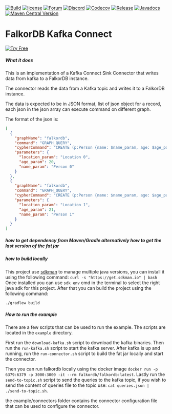 [![Build](https://github.com/FalkorDB/falkordb-kafka-connect/actions/workflows/build.yml/badge.svg)](https://github.com/FalkorDB/falkordb-kafka-connect/actions/workflows/build.yml)
[![license](https://img.shields.io/github/license/falkordb/falkordb-kafka-connect.svg)](https://github.com/falkordb/falkordb-kafka-connect)
[![Forum](https://img.shields.io/badge/Forum-falkordb-blue)](https://github.com/orgs/FalkorDB/discussions)
[![Discord](https://img.shields.io/discord/1146782921294884966?style=flat-square)](https://discord.gg/ErBEqN9E)
[![Codecov](https://codecov.io/gh/falkordb/falkordb-kafka-connect/branch/main/graph/badge.svg)](https://codecov.io/gh/falkordb/falkordb-kafka-connect)
[![Release](https://img.shields.io/github/release/falkordb/falkordb-kafka-connect.svg)](https://github.com/falkordb/falkordb-kafka-connect/releases/latest)
[![Javadocs](https://www.javadoc.io/badge/com.falkordb/falkordb-kafka-connect.svg)](https://www.javadoc.io/doc/com.falkordb/falkordb-kafka-connect)
[![Maven Central Version](https://img.shields.io/maven-central/v/com.falkordb/falkordb-kafka-connect)](https://central.sonatype.com/artifact/com.falkordb/falkordb-kafka-connect)

# FalkorDB Kafka Connect

[![Try Free](https://img.shields.io/badge/Try%20Free-FalkorDB%20Cloud-FF8101?labelColor=FDE900&style=for-the-badge&link=https://app.falkordb.cloud)](https://app.falkordb.cloud)

##### What it does
This is an implementation of a Kafka Connect Sink Connector that writes data from kafka to a FalkorDB instance.

The connector reads the data from a Kafka topic and writes it to a FalkorDB instance.

The data is expected to be in JSON format, list of json object for a record, each json in the json array can execute command on different graph.

The format of the json is:
```json
[
  {
    "graphName": "falkordb",
    "command": "GRAPH_QUERY",
    "cypherCommand": "CREATE (p:Person {name: $name_param, age: $age_param, location: $location_param}) RETURN p",
    "parameters": {
      "location_param": "Location 0",
      "age_param": 20,
      "name_param": "Person 0"
    }
  },
  {
    "graphName": "falkordb",
    "command": "GRAPH_QUERY",
    "cypherCommand": "CREATE (p:Person {name: $name_param, age: $age_param, location: $location_param}) RETURN p",
    "parameters": {
      "location_param": "Location 1",
      "age_param": 21,
      "name_param": "Person 1"
    }
  }
]

```


##### how to get dependency from Maven/Gradle alternatively how to get the last version of the fat jar


##### how to build locally  
This project use [sdkman](https://sdkman.io/) to manage multiple java versions, you can install it using the following command: `curl -s "https://get.sdkman.io" | bash`
Once installed you can use `sdk env` cmd in the terminal to select the right java sdk for this project.
After that you can build the project using the following command:
```bash
./gradlew build
```

##### How to run the example
There are a few scripts that can be used to run the example. The scripts are located in the `example` directory.

First run the `download-kafka.sh` script to download the kafka binaries. Then run the `run-kafka.sh` script to start the kafka server.
After kafka is up and running, run the `run-connector.sh` script to build the fat jar locally and  start the connector.

Then you can run falkordb locally using the docker image `docker run -p 6379:6379 -p 3000:3000 -it --rm falkordb/falkordb:latest`.
Lastly run the `send-to-topic.sh` script to send the queries to the kafka topic, if you wish to send the content of queries file to the topic use:
`cat queries.json | ./send-to-topic.sh`.

the example/connectors folder contains the connector configuration file that can be used to configure the connector.
